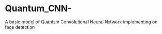 # Quantum_CNN-
A basic model of Quantum Convolutional Neural Network implementing on face detection 
